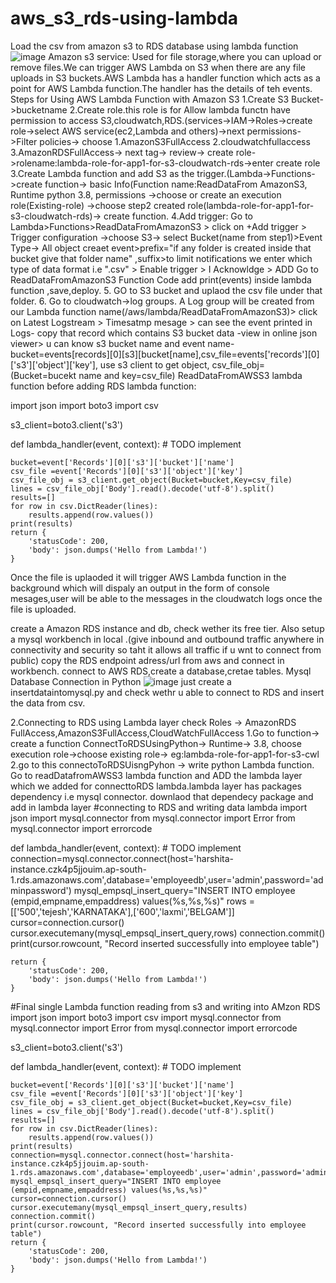 # aws_s3_rds-using-lambda
Load the csv from  amazon s3 to RDS database using lambda function
![image](https://user-images.githubusercontent.com/110849641/207369735-ae3a997c-3fa6-479e-ad96-df5f4d3f4d99.png)
Amazon s3 service:
Used for file storage,where you can upload or remove files.We can trigger AWS Lambda on S3 when there are any file uploads in S3 buckets.AWS Lambda has a handler function which acts as a point for AWS Lambda function.The handler has the details of teh events.
Steps for Using AWS Lambda Function with Amazon S3
1.Create S3 Bucket->bucketname
2.Create role.this role is for Allow lambda functn have permission to access S3,cloudwatch,RDS.(services->IAM->Roles->create role->select AWS service(ec2,Lambda and others)->next permissions->Filter policies-> choose 1.AmazonS3FullAccess 2.cloudwatchfullaccess 3.AmazonRDSFullAccess-> next tag-> review-> create role->rolename:lambda-role-for-app1-for-s3-cloudwatch-rds->enter create role
3.Create Lambda function and add S3 as the trigger.(Lambda->Functions->create function-> basic Info(Function name:ReadDataFrom AmazonS3, Runtime python 3.8, permissions ->choose or create an execution role(Existing-role) ->choose step2 created role(lambda-role-for-app1-for-s3-cloudwatch-rds)-> create function.
4.Add trigger: Go to Lambda>Functions>ReadDataFromAmazonS3 > click on +Add trigger > Trigger configuration ->choose S3-> select Bucket(name from step1)>Event Type-> All object creaet event>prefix="if any folder is created inside that bucket give that folder name" ,suffix>to limit notifications we enter which type of data format i.e ".csv" > Enable trigger > I Acknowldge > ADD
Go to ReadDataFromAmazonS3 Function Code add print(events) inside lambda function ,save,deploy.
5. GO to S3 bucket and uplaod the csv file under that folder.
6. Go to cloudwatch->log groups. A Log group will be created from our Lambda function name(/aws/lambda/ReadDataFromAmazonS3)> click on Latest Logstream > Timesatmp mesage > can see the event printed in Logs- copy that record which contains S3 bucket data -view in online json viewer> u can know s3 bucket name and event name-bucket=events[records][0][s3][bucket[name],csv_file=events['records'][0]['s3']['object']['key'], use s3 client to get object, csv_file_obj=(Bucket=bucekt name and key=csv_file)
ReadDataFromAWSS3 lambda function before adding RDS lambda function:

import json
import boto3
import csv

s3_client=boto3.client('s3')

def lambda_handler(event, context):
    # TODO implement
    
    bucket=event['Records'][0]['s3']['bucket']['name']
    csv_file =event['Records'][0]['s3']['object']['key']
    csv_file_obj = s3_client.get_object(Bucket=bucket,Key=csv_file)
    lines = csv_file_obj['Body'].read().decode('utf-8').split()
    results=[]
    for row in csv.DictReader(lines):
        results.append(row.values())
    print(results)    
    return {
        'statusCode': 200,
        'body': json.dumps('Hello from Lambda!')
    }


Once the file is uplaoded it will trigger AWS Lambda function in the background which will dispaly an output in the form of console mesages,user will be able to the messages in the cloudwatch logs once the file is uploaded.

create a Amazon RDS instance and db, check wether its free tier. Also setup a mysql workbench in local .(give inbound and outbound traffic anywhere in connectivity and security  so taht it allows all traffic if u wnt to connect from public) copy the RDS endpoint adress/url from aws and connect in workbench. connect to AWS RDS,create a database,cretae tables.
Mysql Database Connection in Python
![image](https://user-images.githubusercontent.com/110849641/209417402-04f691de-3a0d-45f2-8124-e34aaa535971.png)
just create a insertdataintomysql.py and check wethr u able to connect to RDS and insert the data from csv.

2.Connecting to RDS using Lambda layer
check Roles -> AmazonRDS FullAccess,AmazonS3FullAccess,CloudWatchFullAccess
1.Go to function-> create a function ConnectToRDSUsingPython-> Runtime-> 3.8, choose execution role->choose existing role-> eg:lambda-role-for-app1-for-s3-cwl
2.go to this connectoToRDSUisngPyhon -> write python Lambda function.
Go to readDatafromAWSS3 lambda function and ADD the lambda layer which we added for connecttoRDS lambda.lambda layer has packages dependency i.e mysql connector.
downlaod that dependecy package and add in lambda layer
#connecting to RDS and writing data lambda
import json
import mysql.connector
from mysql.connector import Error
from mysql.connector import errorcode

def lambda_handler(event, context):
    # TODO implement
    connection=mysql.connector.connect(host='harshita-instance.czk4p5jjouim.ap-south-1.rds.amazonaws.com',database='employeedb',user='admin',password='adminpassword')
    mysql_empsql_insert_query="INSERT INTO employee (empid,empname,empaddress) values(%s,%s,%s)"
    rows =[['500','tejesh','KARNATAKA'],['600','laxmi','BELGAM']]
    cursor=connection.cursor()
    cursor.executemany(mysql_empsql_insert_query,rows)
    connection.commit()
    print(cursor.rowcount, "Record inserted successfully into employee table")
    
    return {
        'statusCode': 200,
        'body': json.dumps('Hello from Lambda!')
    }


#Final single Lambda function reading from s3 and writing into AMzon RDS
import json
import boto3
import csv
import mysql.connector
from mysql.connector import Error
from mysql.connector import errorcode

s3_client=boto3.client('s3')

def lambda_handler(event, context):
    # TODO implement

    bucket=event['Records'][0]['s3']['bucket']['name']
    csv_file =event['Records'][0]['s3']['object']['key']
    csv_file_obj = s3_client.get_object(Bucket=bucket,Key=csv_file)
    lines = csv_file_obj['Body'].read().decode('utf-8').split()
    results=[]
    for row in csv.DictReader(lines):
        results.append(row.values())
    print(results) 
    connection=mysql.connector.connect(host='harshita-instance.czk4p5jjouim.ap-south-1.rds.amazonaws.com',database='employeedb',user='admin',password='adminpassword')
    mysql_empsql_insert_query="INSERT INTO employee (empid,empname,empaddress) values(%s,%s,%s)"
    cursor=connection.cursor()
    cursor.executemany(mysql_empsql_insert_query,results)
    connection.commit()
    print(cursor.rowcount, "Record inserted successfully into employee table")
    return {
        'statusCode': 200,
        'body': json.dumps('Hello from Lambda!')
    }




